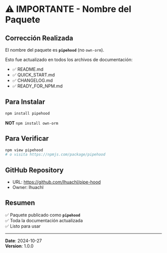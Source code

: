 # ⚠️ IMPORTANTE - Nombre del Paquete

## Corrección Realizada

El nombre del paquete es **`pipehood`** (no `own-orm`).

Esto fue actualizado en todos los archivos de documentación:
- ✅ README.md
- ✅ QUICK_START.md
- ✅ CHANGELOG.md
- ✅ READY_FOR_NPM.md

## Para Instalar

```bash
npm install pipehood
```

**NOT** `npm install own-orm`

## Para Verificar

```bash
npm view pipehood
# o visita https://npmjs.com/package/pipehood
```

## GitHub Repository

- URL: https://github.com/lhuachl/pipe-hood
- Owner: lhuachl

## Resumen

✅ Paquete publicado como **`pipehood`**  
✅ Toda la documentación actualizada  
✅ Listo para usar  

---

**Date**: 2024-10-27  
**Version**: 1.0.0
